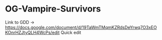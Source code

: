 # OG-Vampire-Survivors
 
Link to GDD -> https://docs.google.com/document/d/19TaWmTMqmKZRdsDeYrwq7O3xEOKOnrHZJtyQLH4WcPs/edit
Quick edit
